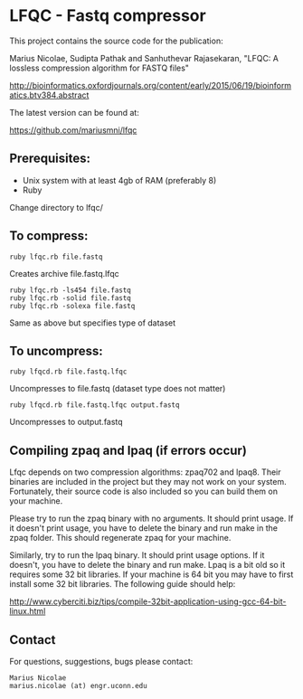# LFQC - Fastq compressor

This project contains the source code for the publication:

Marius Nicolae, Sudipta Pathak and Sanhuthevar Rajasekaran, "LFQC: A lossless compression algorithm for FASTQ files"

http://bioinformatics.oxfordjournals.org/content/early/2015/06/19/bioinformatics.btv384.abstract


The latest version can be found at:

https://github.com/mariusmni/lfqc

## Prerequisites:
- Unix system with at least 4gb of RAM (preferably 8)
- Ruby


Change directory to lfqc/

## To compress:

```
ruby lfqc.rb file.fastq  
```

Creates archive file.fastq.lfqc

```
ruby lfqc.rb -ls454 file.fastq
ruby lfqc.rb -solid file.fastq
ruby lfqc.rb -solexa file.fastq
``` 
Same as above but specifies type of dataset

## To uncompress:

```
ruby lfqcd.rb file.fastq.lfqc
```

Uncompresses to file.fastq (dataset type does not matter)

```
ruby lfqcd.rb file.fastq.lfqc output.fastq 
```

Uncompresses to output.fastq 


## Compiling zpaq and lpaq (if errors occur)

Lfqc depends on two compression algorithms: zpaq702 and lpaq8. Their binaries are included in the project but they may not work on your system. Fortunately, their source code is also included so you can build them on your machine.

Please try to run the zpaq binary with no arguments. It should print usage. If it doesn't print usage, you have to delete the binary and run make in the zpaq folder. This should regenerate zpaq for your machine.

Similarly, try to run the lpaq binary. It should print usage options. If it doesn't, you have to delete the binary and run make. Lpaq is a bit old so it requires some 32 bit libraries. If your machine is 64 bit you may have to first install some 32 bit libraries. The following guide should help:

http://www.cyberciti.biz/tips/compile-32bit-application-using-gcc-64-bit-linux.html

## Contact

For questions, suggestions, bugs please contact:

```
Marius Nicolae 
marius.nicolae (at) engr.uconn.edu 
```

